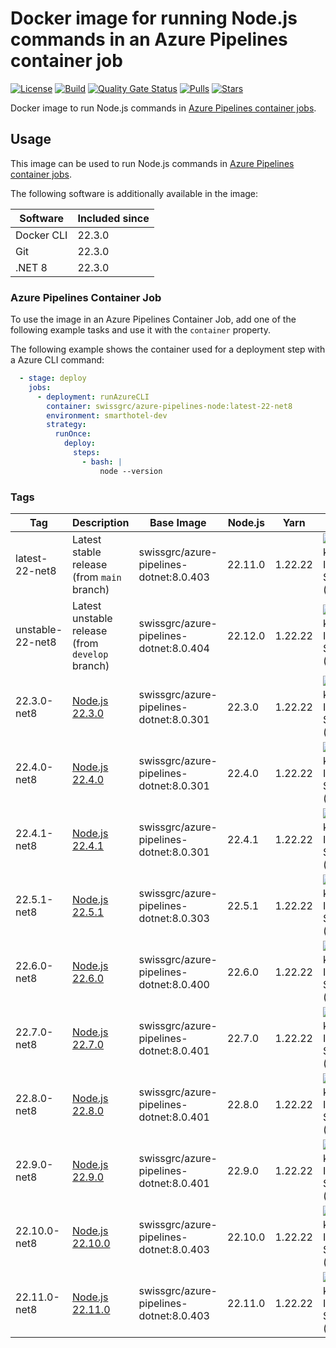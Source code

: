 # Docker image for running Node.js commands in an Azure Pipelines container job

<!-- markdownlint-disable MD013 -->
[![License](https://img.shields.io/badge/license-MIT-blue.svg?style=flat-square)](https://github.com/swissgrc/docker-azure-pipelines-node22-net8/blob/main/LICENSE) [![Build](https://img.shields.io/github/actions/workflow/status/swissgrc/docker-azure-pipelines-node22-net8/publish.yml?branch=develop&style=flat-square)](https://github.com/swissgrc/docker-azure-pipelines-node22-net8/actions/workflows/publish.yml) [![Quality Gate Status](https://sonarcloud.io/api/project_badges/measure?project=swissgrc_docker-azure-pipelines-node22-net8&metric=alert_status)](https://sonarcloud.io/summary/new_code?id=swissgrc_docker-azure-pipelines-node22-net8) [![Pulls](https://img.shields.io/docker/pulls/swissgrc/azure-pipelines-node.svg?style=flat-square)](https://hub.docker.com/r/swissgrc/azure-pipelines-node) [![Stars](https://img.shields.io/docker/stars/swissgrc/azure-pipelines-node.svg?style=flat-square)](https://hub.docker.com/r/swissgrc/azure-pipelines-node)
<!-- markdownlint-restore -->

Docker image to run Node.js commands in [Azure Pipelines container jobs].

## Usage

This image can be used to run Node.js commands in [Azure Pipelines container jobs].

The following software is additionally available in the image:

| Software   | Included since |
|------------|----------------|
| Docker CLI | 22.3.0        |
| Git        | 22.3.0        |
| .NET 8     | 22.3.0        |

### Azure Pipelines Container Job

To use the image in an Azure Pipelines Container Job, add one of the following example tasks and use it with the `container` property.

The following example shows the container used for a deployment step with a Azure CLI command:

```yaml
  - stage: deploy
    jobs:
      - deployment: runAzureCLI
        container: swissgrc/azure-pipelines-node:latest-22-net8
        environment: smarthotel-dev
        strategy:
          runOnce:
            deploy:
              steps:
                - bash: |
                    node --version
```

### Tags

| Tag              | Description                                                                                         | Base Image                                | Node.js | Yarn    | Size                                                                                                                                  |
|------------------|-----------------------------------------------------------------------------------------------------|-------------------------------------------|---------|---------|---------------------------------------------------------------------------------------------------------------------------------------|
| latest-22-net8   | Latest stable release (from `main` branch)                                                          | swissgrc/azure-pipelines-dotnet:8.0.403   | 22.11.0 | 1.22.22 | ![Docker Image Size (tag)](https://img.shields.io/docker/image-size/swissgrc/azure-pipelines-node/latest-22-net8?style=flat-square)   |
| unstable-22-net8 | Latest unstable release (from `develop` branch)                                                     | swissgrc/azure-pipelines-dotnet:8.0.404   | 22.12.0 | 1.22.22 | ![Docker Image Size (tag)](https://img.shields.io/docker/image-size/swissgrc/azure-pipelines-node/unstable-22-net8?style=flat-square) |
| 22.3.0-net8      | [Node.js 22.3.0](https://github.com/nodejs/node/blob/main/doc/changelogs/CHANGELOG_V22.md#22.3.0)   | swissgrc/azure-pipelines-dotnet:8.0.301   | 22.3.0  | 1.22.22 | ![Docker Image Size (tag)](https://img.shields.io/docker/image-size/swissgrc/azure-pipelines-node/22.3.0-net8?style=flat-square)      |
| 22.4.0-net8      | [Node.js 22.4.0](https://github.com/nodejs/node/blob/main/doc/changelogs/CHANGELOG_V22.md#22.4.0)   | swissgrc/azure-pipelines-dotnet:8.0.301   | 22.4.0  | 1.22.22 | ![Docker Image Size (tag)](https://img.shields.io/docker/image-size/swissgrc/azure-pipelines-node/22.4.0-net8?style=flat-square)      |
| 22.4.1-net8      | [Node.js 22.4.1](https://github.com/nodejs/node/blob/main/doc/changelogs/CHANGELOG_V22.md#22.4.1)   | swissgrc/azure-pipelines-dotnet:8.0.301   | 22.4.1  | 1.22.22 | ![Docker Image Size (tag)](https://img.shields.io/docker/image-size/swissgrc/azure-pipelines-node/22.4.1-net8?style=flat-square)      |
| 22.5.1-net8      | [Node.js 22.5.1](https://github.com/nodejs/node/blob/main/doc/changelogs/CHANGELOG_V22.md#22.5.1)   | swissgrc/azure-pipelines-dotnet:8.0.303   | 22.5.1  | 1.22.22 | ![Docker Image Size (tag)](https://img.shields.io/docker/image-size/swissgrc/azure-pipelines-node/22.5.1-net8?style=flat-square)      |
| 22.6.0-net8      | [Node.js 22.6.0](https://github.com/nodejs/node/blob/main/doc/changelogs/CHANGELOG_V22.md#22.6.0)   | swissgrc/azure-pipelines-dotnet:8.0.400   | 22.6.0  | 1.22.22 | ![Docker Image Size (tag)](https://img.shields.io/docker/image-size/swissgrc/azure-pipelines-node/22.6.0-net8?style=flat-square)      |
| 22.7.0-net8      | [Node.js 22.7.0](https://github.com/nodejs/node/blob/main/doc/changelogs/CHANGELOG_V22.md#22.7.0)   | swissgrc/azure-pipelines-dotnet:8.0.401   | 22.7.0  | 1.22.22 | ![Docker Image Size (tag)](https://img.shields.io/docker/image-size/swissgrc/azure-pipelines-node/22.7.0-net8?style=flat-square)      |
| 22.8.0-net8      | [Node.js 22.8.0](https://github.com/nodejs/node/blob/main/doc/changelogs/CHANGELOG_V22.md#22.8.0)   | swissgrc/azure-pipelines-dotnet:8.0.401   | 22.8.0  | 1.22.22 | ![Docker Image Size (tag)](https://img.shields.io/docker/image-size/swissgrc/azure-pipelines-node/22.8.0-net8?style=flat-square)      |
| 22.9.0-net8      | [Node.js 22.9.0](https://github.com/nodejs/node/blob/main/doc/changelogs/CHANGELOG_V22.md#22.9.0)   | swissgrc/azure-pipelines-dotnet:8.0.401   | 22.9.0  | 1.22.22 | ![Docker Image Size (tag)](https://img.shields.io/docker/image-size/swissgrc/azure-pipelines-node/22.9.0-net8?style=flat-square)      |
| 22.10.0-net8     | [Node.js 22.10.0](https://github.com/nodejs/node/blob/main/doc/changelogs/CHANGELOG_V22.md#22.10.0) | swissgrc/azure-pipelines-dotnet:8.0.403   | 22.10.0 | 1.22.22 | ![Docker Image Size (tag)](https://img.shields.io/docker/image-size/swissgrc/azure-pipelines-node/22.10.0-net8?style=flat-square)     |
| 22.11.0-net8     | [Node.js 22.11.0](https://github.com/nodejs/node/blob/main/doc/changelogs/CHANGELOG_V22.md#22.11.0) | swissgrc/azure-pipelines-dotnet:8.0.403   | 22.11.0 | 1.22.22 | ![Docker Image Size (tag)](https://img.shields.io/docker/image-size/swissgrc/azure-pipelines-node/22.11.0-net8?style=flat-square)     |

[Azure Pipelines container jobs]: https://docs.microsoft.com/en-us/azure/devops/pipelines/process/container-phases
